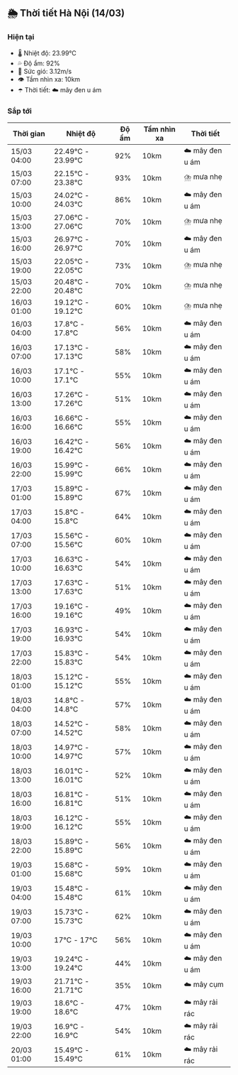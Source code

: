 ## 🌦️ Thời tiết Hà Nội (14/03)

### Hiện tại

- 🌡️ Nhiệt độ: 23.99℃
- 💦 Độ ẩm: 92%
- 💨 Sức gió: 3.12m/s
- 👁️ Tầm nhìn xa: 10km
- ☂️ Thời tiết: ☁️ mây đen u ám

### Sắp tới

| Thời gian | Nhiệt độ | Độ ẩm | Tầm nhìn xa | Thời tiết |
| --- | --- | --- | --- | --- |
| 15/03 04:00 | 22.49℃ - 23.99℃ | 92% | 10km | ☁️ mây đen u ám |
| 15/03 07:00 | 22.15℃ - 23.38℃ | 93% | 10km | ⛈️ mưa nhẹ |
| 15/03 10:00 | 24.02℃ - 24.03℃ | 86% | 10km | ☁️ mây đen u ám |
| 15/03 13:00 | 27.06℃ - 27.06℃ | 70% | 10km | ⛈️ mưa nhẹ |
| 15/03 16:00 | 26.97℃ - 26.97℃ | 70% | 10km | ☁️ mây đen u ám |
| 15/03 19:00 | 22.05℃ - 22.05℃ | 73% | 10km | ⛈️ mưa nhẹ |
| 15/03 22:00 | 20.48℃ - 20.48℃ | 70% | 10km | ⛈️ mưa nhẹ |
| 16/03 01:00 | 19.12℃ - 19.12℃ | 60% | 10km | ⛈️ mưa nhẹ |
| 16/03 04:00 | 17.8℃ - 17.8℃ | 56% | 10km | ☁️ mây đen u ám |
| 16/03 07:00 | 17.13℃ - 17.13℃ | 58% | 10km | ☁️ mây đen u ám |
| 16/03 10:00 | 17.1℃ - 17.1℃ | 55% | 10km | ☁️ mây đen u ám |
| 16/03 13:00 | 17.26℃ - 17.26℃ | 51% | 10km | ☁️ mây đen u ám |
| 16/03 16:00 | 16.66℃ - 16.66℃ | 55% | 10km | ☁️ mây đen u ám |
| 16/03 19:00 | 16.42℃ - 16.42℃ | 56% | 10km | ☁️ mây đen u ám |
| 16/03 22:00 | 15.99℃ - 15.99℃ | 66% | 10km | ☁️ mây đen u ám |
| 17/03 01:00 | 15.89℃ - 15.89℃ | 67% | 10km | ☁️ mây đen u ám |
| 17/03 04:00 | 15.8℃ - 15.8℃ | 64% | 10km | ☁️ mây đen u ám |
| 17/03 07:00 | 15.56℃ - 15.56℃ | 60% | 10km | ☁️ mây đen u ám |
| 17/03 10:00 | 16.63℃ - 16.63℃ | 54% | 10km | ☁️ mây đen u ám |
| 17/03 13:00 | 17.63℃ - 17.63℃ | 51% | 10km | ☁️ mây đen u ám |
| 17/03 16:00 | 19.16℃ - 19.16℃ | 49% | 10km | ☁️ mây đen u ám |
| 17/03 19:00 | 16.93℃ - 16.93℃ | 54% | 10km | ☁️ mây đen u ám |
| 17/03 22:00 | 15.83℃ - 15.83℃ | 54% | 10km | ☁️ mây đen u ám |
| 18/03 01:00 | 15.12℃ - 15.12℃ | 55% | 10km | ☁️ mây đen u ám |
| 18/03 04:00 | 14.8℃ - 14.8℃ | 57% | 10km | ☁️ mây đen u ám |
| 18/03 07:00 | 14.52℃ - 14.52℃ | 58% | 10km | ☁️ mây đen u ám |
| 18/03 10:00 | 14.97℃ - 14.97℃ | 57% | 10km | ☁️ mây đen u ám |
| 18/03 13:00 | 16.01℃ - 16.01℃ | 52% | 10km | ☁️ mây đen u ám |
| 18/03 16:00 | 16.81℃ - 16.81℃ | 51% | 10km | ☁️ mây đen u ám |
| 18/03 19:00 | 16.12℃ - 16.12℃ | 55% | 10km | ☁️ mây đen u ám |
| 18/03 22:00 | 15.89℃ - 15.89℃ | 56% | 10km | ☁️ mây đen u ám |
| 19/03 01:00 | 15.68℃ - 15.68℃ | 59% | 10km | ☁️ mây đen u ám |
| 19/03 04:00 | 15.48℃ - 15.48℃ | 61% | 10km | ☁️ mây đen u ám |
| 19/03 07:00 | 15.73℃ - 15.73℃ | 62% | 10km | ☁️ mây đen u ám |
| 19/03 10:00 | 17℃ - 17℃ | 56% | 10km | ☁️ mây đen u ám |
| 19/03 13:00 | 19.24℃ - 19.24℃ | 44% | 10km | ☁️ mây đen u ám |
| 19/03 16:00 | 21.71℃ - 21.71℃ | 35% | 10km | ☁️ mây cụm |
| 19/03 19:00 | 18.6℃ - 18.6℃ | 47% | 10km | ☁️ mây rải rác |
| 19/03 22:00 | 16.9℃ - 16.9℃ | 54% | 10km | ☁️ mây rải rác |
| 20/03 01:00 | 15.49℃ - 15.49℃ | 61% | 10km | ☁️ mây rải rác |
